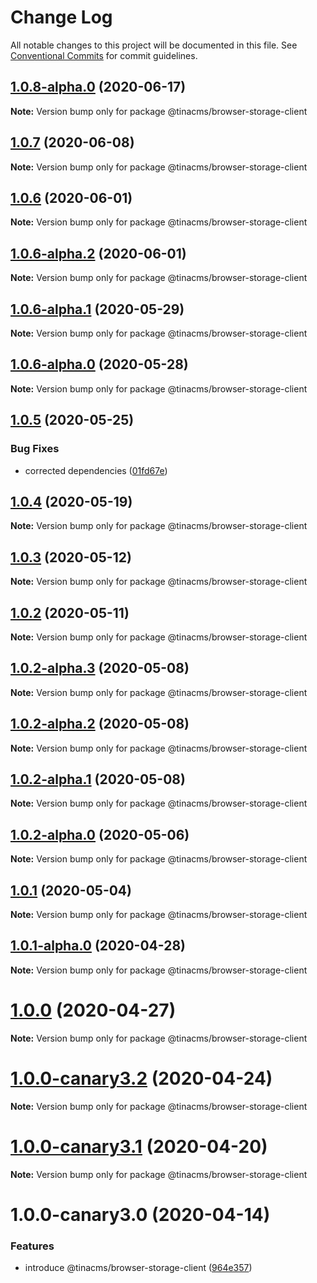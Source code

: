 # Change Log

All notable changes to this project will be documented in this file.
See [Conventional Commits](https://conventionalcommits.org) for commit guidelines.

## [1.0.8-alpha.0](https://github.com/tinacms/tinacms/compare/@tinacms/browser-storage-client@1.0.7...@tinacms/browser-storage-client@1.0.8-alpha.0) (2020-06-17)

**Note:** Version bump only for package @tinacms/browser-storage-client





## [1.0.7](https://github.com/tinacms/tinacms/compare/@tinacms/browser-storage-client@1.0.6...@tinacms/browser-storage-client@1.0.7) (2020-06-08)

**Note:** Version bump only for package @tinacms/browser-storage-client





## [1.0.6](https://github.com/tinacms/tinacms/compare/@tinacms/browser-storage-client@1.0.6-alpha.2...@tinacms/browser-storage-client@1.0.6) (2020-06-01)

**Note:** Version bump only for package @tinacms/browser-storage-client





## [1.0.6-alpha.2](https://github.com/tinacms/tinacms/compare/@tinacms/browser-storage-client@1.0.6-alpha.1...@tinacms/browser-storage-client@1.0.6-alpha.2) (2020-06-01)

**Note:** Version bump only for package @tinacms/browser-storage-client





## [1.0.6-alpha.1](https://github.com/tinacms/tinacms/compare/@tinacms/browser-storage-client@1.0.6-alpha.0...@tinacms/browser-storage-client@1.0.6-alpha.1) (2020-05-29)

**Note:** Version bump only for package @tinacms/browser-storage-client





## [1.0.6-alpha.0](https://github.com/tinacms/tinacms/compare/@tinacms/browser-storage-client@1.0.5...@tinacms/browser-storage-client@1.0.6-alpha.0) (2020-05-28)

**Note:** Version bump only for package @tinacms/browser-storage-client





## [1.0.5](https://github.com/tinacms/tinacms/compare/@tinacms/browser-storage-client@1.0.4...@tinacms/browser-storage-client@1.0.5) (2020-05-25)


### Bug Fixes

* corrected dependencies ([01fd67e](https://github.com/tinacms/tinacms/commit/01fd67e))





## [1.0.4](https://github.com/tinacms/tinacms/compare/@tinacms/browser-storage-client@1.0.3...@tinacms/browser-storage-client@1.0.4) (2020-05-19)

**Note:** Version bump only for package @tinacms/browser-storage-client





## [1.0.3](https://github.com/tinacms/tinacms/compare/@tinacms/browser-storage-client@1.0.2...@tinacms/browser-storage-client@1.0.3) (2020-05-12)

**Note:** Version bump only for package @tinacms/browser-storage-client





## [1.0.2](https://github.com/tinacms/tinacms/compare/@tinacms/browser-storage-client@1.0.2-alpha.3...@tinacms/browser-storage-client@1.0.2) (2020-05-11)

**Note:** Version bump only for package @tinacms/browser-storage-client





## [1.0.2-alpha.3](https://github.com/tinacms/tinacms/compare/@tinacms/browser-storage-client@1.0.2-alpha.2...@tinacms/browser-storage-client@1.0.2-alpha.3) (2020-05-08)

**Note:** Version bump only for package @tinacms/browser-storage-client





## [1.0.2-alpha.2](https://github.com/tinacms/tinacms/compare/@tinacms/browser-storage-client@1.0.2-alpha.1...@tinacms/browser-storage-client@1.0.2-alpha.2) (2020-05-08)

**Note:** Version bump only for package @tinacms/browser-storage-client





## [1.0.2-alpha.1](https://github.com/tinacms/tinacms/compare/@tinacms/browser-storage-client@1.0.2-alpha.0...@tinacms/browser-storage-client@1.0.2-alpha.1) (2020-05-08)

**Note:** Version bump only for package @tinacms/browser-storage-client





## [1.0.2-alpha.0](https://github.com/tinacms/tinacms/compare/@tinacms/browser-storage-client@1.0.1...@tinacms/browser-storage-client@1.0.2-alpha.0) (2020-05-06)

**Note:** Version bump only for package @tinacms/browser-storage-client





## [1.0.1](https://github.com/tinacms/tinacms/compare/@tinacms/browser-storage-client@1.0.1-alpha.0...@tinacms/browser-storage-client@1.0.1) (2020-05-04)

**Note:** Version bump only for package @tinacms/browser-storage-client





## [1.0.1-alpha.0](https://github.com/tinacms/tinacms/compare/@tinacms/browser-storage-client@1.0.0...@tinacms/browser-storage-client@1.0.1-alpha.0) (2020-04-28)

**Note:** Version bump only for package @tinacms/browser-storage-client





# [1.0.0](https://github.com/tinacms/tinacms/compare/@tinacms/browser-storage-client@1.0.0-canary3.2...@tinacms/browser-storage-client@1.0.0) (2020-04-27)

**Note:** Version bump only for package @tinacms/browser-storage-client





# [1.0.0-canary3.2](https://github.com/tinacms/tinacms/compare/@tinacms/browser-storage-client@1.0.0-canary3.1...@tinacms/browser-storage-client@1.0.0-canary3.2) (2020-04-24)

**Note:** Version bump only for package @tinacms/browser-storage-client





# [1.0.0-canary3.1](https://github.com/tinacms/tinacms/compare/@tinacms/browser-storage-client@1.0.0-canary3.0...@tinacms/browser-storage-client@1.0.0-canary3.1) (2020-04-20)

**Note:** Version bump only for package @tinacms/browser-storage-client





# 1.0.0-canary3.0 (2020-04-14)


### Features

* introduce @tinacms/browser-storage-client ([964e357](https://github.com/tinacms/tinacms/commit/964e357))
